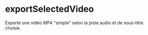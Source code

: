 # exportSelectedVideo
Exporte une vidéo MP4 "simple" selon la piste audio et de sous-titre choisie.
